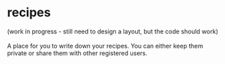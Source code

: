# recipes
(work in progress - still need to design a layout, but the code should work)<br><br>
A place for you to write down your recipes. You can either keep them private or share them with other registered users.
